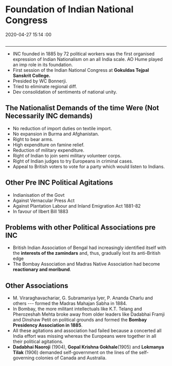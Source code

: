 # Foundation of Indian National Congress

2020-04-27 15:14 :00

```toc
```

---

- INC founded in 1885 by 72 political workers was the first organised expression of Indian Nationalism on an all India scale. AO Hume played an imp role in its foundation.
- First session of the Indian National Congress at **Gokuldas Tejpal Sanskrit College.**
- Presided by WC Bonnerji.
- Tried to eliminate regional diff.
- Dev consolidation of sentiments of national unity.

## The Nationalist Demands of the time Were (Not Necessarily INC demands)

- No reduction of import duties on textile import.
- No expansion in Burma and Afghanistan.
- Right to bear arms.
- High expenditure on famine relief.
- Reduction of military expenditure.
- Right of Indian to join semi military volunteer corps.
- Right of Indian judges to try Europeans in criminal cases.
- Appeal to British voters to vote for a party which would listen to Indians.

## Other Pre INC Political Agitations

- Indianisation of the Govt
- Against Vernacular Press Act
- Against Plantation Labour and Inland Emigration Act 1881-82
- In favour of Ilbert Bill 1883

## Problems with other Political Associations pre INC

- British Indian Association of Bengal had increasingly identified itself with the **interests of the zamindars** and, thus, gradually lost its anti-British edge
- The Bombay Association and Madras Native Association had become **reactionary and moribund**.

## Other Associations

- M. Viraraghavachariar, G. Subramaniya Iyer, P. Ananda Charlu and others --- formed the Madras Mahajan Sabha in 1884.
- In Bombay, the more militant intellectuals like K.T. Telang and Pherozeshah Mehta broke away from older leaders like Dadabhai Framji and Dinshaw Petit on political grounds and formed the **Bombay Presidency Association in 1885**.
- All these agitations and association had failed because a concerted all India effort was missing whereas the Europeans were together in all their political agitations.
- **Dadabhai Naoroji** (1904), **Gopal Krishna Gokhale**(1905) and **Lokmanya Tilak** (1906) demanded self-government on the lines of the self-governing colonies of Canada and Australia.
